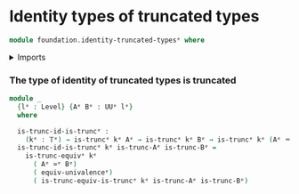 # Identity types of truncated types

```agda
module foundation.identity-truncated-typesᵉ where
```

<details><summary>Imports</summary>

```agda
open import foundation.univalenceᵉ
open import foundation.universe-levelsᵉ

open import foundation-core.equivalencesᵉ
open import foundation-core.identity-typesᵉ
open import foundation-core.truncated-typesᵉ
open import foundation-core.truncation-levelsᵉ
```

</details>

### The type of identity of truncated types is truncated

```agda
module _
  {lᵉ : Level} {Aᵉ Bᵉ : UUᵉ lᵉ}
  where

  is-trunc-id-is-truncᵉ :
    (kᵉ : 𝕋ᵉ) → is-truncᵉ kᵉ Aᵉ → is-truncᵉ kᵉ Bᵉ → is-truncᵉ kᵉ (Aᵉ ＝ᵉ Bᵉ)
  is-trunc-id-is-truncᵉ kᵉ is-trunc-Aᵉ is-trunc-Bᵉ =
    is-trunc-equivᵉ kᵉ
      ( Aᵉ ≃ᵉ Bᵉ)
      ( equiv-univalenceᵉ)
      ( is-trunc-equiv-is-truncᵉ kᵉ is-trunc-Aᵉ is-trunc-Bᵉ)
```